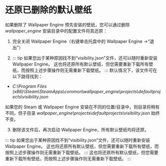 # 还原已删除的默认壁纸

如果删除了 Wallpaper Engine 预先安装的壁纸，您可以通过删除 *wallpaper_engine* 安装目录中的配置文件将其还原：

1. 完全关闭 Wallpaper Engine（右键单击托盘中的 Wallpaper Engine ->“退出”）

2. ::: tip 如果您出于某种原因找不到“visibility.json”文件，还可以随时重新安装 Wallpaper Engine。 这也将还原所有默认壁纸，但您需要重新下载所有壁纸，而按照上述步骤操作则无需重新下载壁纸。 ::: 默认情况下，该文件可在以下路径找到：

* *C:\Program Files (x86)\Steam\SteamApps\common\wallpaper_engine\projects\defaultprojects\visibility.json*

如果您的 Steam 或 Wallpaper Engine 安装在不同的位置/目录中，则目录将稍有不同，但子目录 *wallpaper_engine\projects\defaultprojects\visibility.json* 始终不变。

3. 删除该文件后，再次启动 Wallpaper Engine，所有默认壁纸均将还原。

::: tip 如果您出于某种原因找不到“visibility.json”文件，还可以随时重新安装 Wallpaper Engine。 这也将还原所有默认壁纸，但您需要重新下载所有壁纸，而按照上述步骤操作则无需重新下载壁纸。 ::: 这也将还原所有默认壁纸，但您需要重新下载所有壁纸，而按照上述步骤操作则无需重新下载壁纸。 :::